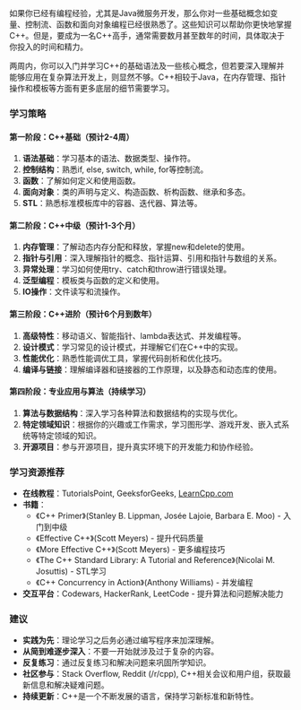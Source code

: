 如果你已经有编程经验，尤其是Java微服务开发，那么你对一些基础概念如变量、控制流、函数和面向对象编程已经很熟悉了。这些知识可以帮助你更快地掌握C++。但是，要成为一名C++高手，通常需要数月甚至数年的时间，具体取决于你投入的时间和精力。

两周内，你可以入门并学习C++的基础语法及一些核心概念，但若要深入理解并能够应用在复杂算法开发上，则显然不够。C++相较于Java，在内存管理、指针操作和模板等方面有更多底层的细节需要学习。

### 学习策略

#### 第一阶段：C++基础（预计2-4周）

1. **语法基础**：学习基本的语法、数据类型、操作符。
2. **控制结构**：熟悉if, else, switch, while, for等控制流。
3. **函数**：了解如何定义和使用函数。
4. **面向对象**：类的声明与定义、构造函数、析构函数、继承和多态。
5. **STL**：熟悉标准模板库中的容器、迭代器、算法等。

#### 第二阶段：C++中级（预计1-3个月）

1. **内存管理**：了解动态内存分配和释放，掌握new和delete的使用。
2. **指针与引用**：深入理解指针的概念、指针运算、引用和指针与数组的关系。
3. **异常处理**：学习如何使用try、catch和throw进行错误处理。
4. **泛型编程**：模板类与函数的定义和使用。
5. **IO操作**：文件读写和流操作。

#### 第三阶段：C++进阶（预计6个月到数年）

1. **高级特性**：移动语义、智能指针、lambda表达式、并发编程等。
2. **设计模式**：学习常见的设计模式，并理解它们在C++中的实现。
3. **性能优化**：熟悉性能调优工具，掌握代码剖析和优化技巧。
4. **编译与链接**：理解编译器和链接器的工作原理，以及静态和动态库的使用。

#### 第四阶段：专业应用与算法（持续学习）

1. **算法与数据结构**：深入学习各种算法和数据结构的实现与优化。
2. **特定领域知识**：根据你的兴趣或工作需求，学习图形学、游戏开发、嵌入式系统等特定领域的知识。
3. **开源项目**：参与开源项目，提升真实环境下的开发能力和协作经验。

### 学习资源推荐

- **在线教程**：TutorialsPoint, GeeksforGeeks, [LearnCpp.com](http://learncpp.com/)
- **书籍**：
    - 《C++ Primer》(Stanley B. Lippman, Josée Lajoie, Barbara E. Moo) - 入门到中级
    - 《Effective C++》(Scott Meyers) - 提升代码质量
    - 《More Effective C++》(Scott Meyers) - 更多编程技巧
    - 《The C++ Standard Library: A Tutorial and Reference》(Nicolai M. Josuttis) - STL学习
    - 《C++ Concurrency in Action》(Anthony Williams) - 并发编程
- **交互平台**：Codewars, HackerRank, LeetCode - 提升算法和问题解决能力

### 建议

- **实践为先**：理论学习之后务必通过编写程序来加深理解。
- **从简到难逐步深入**：不要一开始就涉及过于复杂的内容。
- **反复练习**：通过反复练习和解决问题来巩固所学知识。
- **社区参与**：Stack Overflow, Reddit (/r/cpp), C++相关会议和用户组，获取最新信息和解决疑难问题。
- **持续更新**：C++是一个不断发展的语言，保持学习新标准和新特性。
